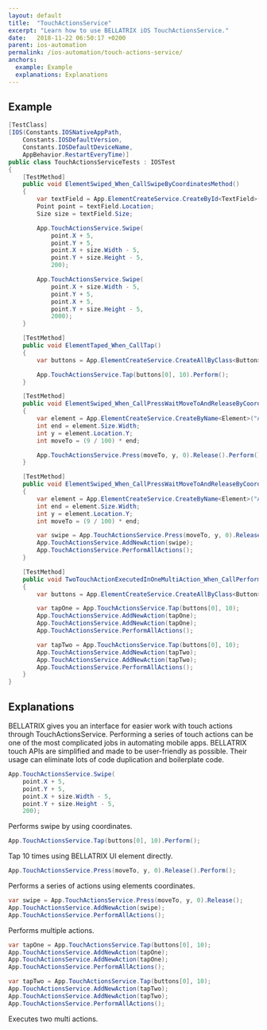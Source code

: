 ```yaml
---
layout: default
title:  "TouchActionsService"
excerpt: "Learn how to use BELLATRIX iOS TouchActionsService."
date:   2018-11-22 06:50:17 +0200
parent: ios-automation
permalink: /ios-automation/touch-actions-service/
anchors:
  example: Example
  explanations: Explanations
---
```

Example
-------
```csharp
[TestClass]
[IOS(Constants.IOSNativeAppPath,
    Constants.IOSDefaultVersion,
    Constants.IOSDefaultDeviceName,
    AppBehavior.RestartEveryTime)]
public class TouchActionsServiceTests : IOSTest
{
    [TestMethod]
    public void ElementSwiped_When_CallSwipeByCoordinatesMethod()
    {
        var textField = App.ElementCreateService.CreateById<TextField>("IntegerA");
        Point point = textField.Location;
        Size size = textField.Size;

        App.TouchActionsService.Swipe(
            point.X + 5,
            point.Y + 5,
            point.X + size.Width - 5,
            point.Y + size.Height - 5,
            200);

        App.TouchActionsService.Swipe(
            point.X + size.Width - 5,
            point.Y + 5,
            point.X + 5,
            point.Y + size.Height - 5,
            2000);
    }

    [TestMethod]
    public void ElementTaped_When_CallTap()
    {
        var buttons = App.ElementCreateService.CreateAllByClass<Button>("XCUIElementTypeButton");

        App.TouchActionsService.Tap(buttons[0], 10).Perform();
    }

    [TestMethod]
    public void ElementSwiped_When_CallPressWaitMoveToAndReleaseByCoordinates()
    {
        var element = App.ElementCreateService.CreateByName<Element>("AppElem");
        int end = element.Size.Width;
        int y = element.Location.Y;
        int moveTo = (9 / 100) * end;

        App.TouchActionsService.Press(moveTo, y, 0).Release().Perform();
    }

    [TestMethod]
    public void ElementSwiped_When_CallPressWaitMoveToAndReleaseByCoordinatesMultiAction()
    {
        var element = App.ElementCreateService.CreateByName<Element>("AppElem");
        int end = element.Size.Width;
        int y = element.Location.Y;
        int moveTo = (9 / 100) * end;

        var swipe = App.TouchActionsService.Press(moveTo, y, 0).Release();
        App.TouchActionsService.AddNewAction(swipe);
        App.TouchActionsService.PerformAllActions();
    }

    [TestMethod]
    public void TwoTouchActionExecutedInOneMultiAction_When_CallPerformAllActions()
    {
        var buttons = App.ElementCreateService.CreateAllByClass<Button>("XCUIElementTypeButton");

        var tapOne = App.TouchActionsService.Tap(buttons[0], 10);
        App.TouchActionsService.AddNewAction(tapOne);
        App.TouchActionsService.AddNewAction(tapOne);
        App.TouchActionsService.PerformAllActions();

        var tapTwo = App.TouchActionsService.Tap(buttons[0], 10);
        App.TouchActionsService.AddNewAction(tapTwo);
        App.TouchActionsService.AddNewAction(tapTwo);
        App.TouchActionsService.PerformAllActions();
    }
}
```

Explanations
------------
BELLATRIX gives you an interface for easier work with touch actions through TouchActionsService. Performing a series of touch actions can be one of the most complicated jobs in automating mobile apps. BELLATRIX touch APIs are simplified and made to be user-friendly as possible. Their usage can eliminate lots of code duplication and boilerplate code.
```csharp
App.TouchActionsService.Swipe(
    point.X + 5,
    point.Y + 5,
    point.X + size.Width - 5,
    point.Y + size.Height - 5,
    200);
```
Performs swipe by using coordinates.
```csharp
App.TouchActionsService.Tap(buttons[0], 10).Perform();
```
Tap 10 times using BELLATRIX UI element directly.
```csharp
App.TouchActionsService.Press(moveTo, y, 0).Release().Perform();
```
Performs a series of actions using elements coordinates.
```csharp
var swipe = App.TouchActionsService.Press(moveTo, y, 0).Release();
App.TouchActionsService.AddNewAction(swipe);
App.TouchActionsService.PerformAllActions();
```
Performs multiple actions.
```csharp
var tapOne = App.TouchActionsService.Tap(buttons[0], 10);
App.TouchActionsService.AddNewAction(tapOne);
App.TouchActionsService.AddNewAction(tapOne);
App.TouchActionsService.PerformAllActions();

var tapTwo = App.TouchActionsService.Tap(buttons[0], 10);
App.TouchActionsService.AddNewAction(tapTwo);
App.TouchActionsService.AddNewAction(tapTwo);
App.TouchActionsService.PerformAllActions();
```
Executes two multi actions.